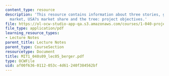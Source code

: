 ```yaml
---
content_type: resource
description: 'This resource contains information about three stories, global construction
  market, USA?s market share and the tree: project objectives.'
file: https://ol-ocw-studio-app-qa.s3.amazonaws.com/courses/1-040-project-management-spring-2009/af00f6360112053c4d61240f384562bf_MIT1_040s09_lec05_berger.pdf
file_type: application/pdf
learning_resource_types:
- Lecture Notes
parent_title: Lecture Notes
parent_type: CourseSection
resourcetype: Document
title: MIT1_040s09_lec05_berger.pdf
type: OCWFile
uid: af00f636-0112-053c-4d61-240f384562bf
---
```

